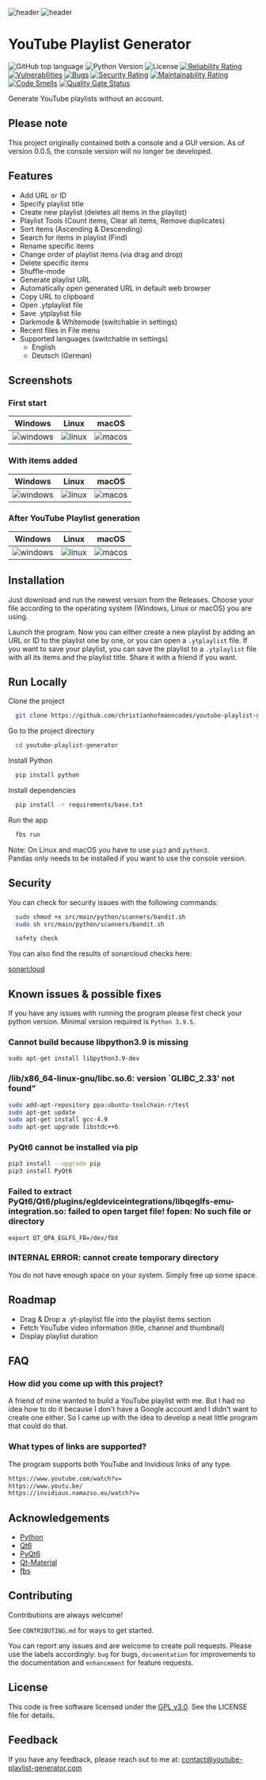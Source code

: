 ![header](src/main/resources/base/header/header-light.png#gh-light-mode-only)
![header](src/main/resources/base/header/header-dark.png#gh-dark-mode-only)

# YouTube Playlist Generator

![GitHub top language](https://img.shields.io/badge/language-python-orange)
![Python Version](https://img.shields.io/badge/python-3.10.6-yellow)
![License](https://img.shields.io/badge/license-GNU%20v3.0-blue)
[![Reliability Rating](https://sonarcloud.io/api/project_badges/measure?project=christianhofmanncodes_youtube-playlist-generator&metric=reliability_rating)](https://sonarcloud.io/summary/new_code?id=christianhofmanncodes_youtube-playlist-generator)
[![Vulnerabilities](https://sonarcloud.io/api/project_badges/measure?project=christianhofmanncodes_youtube-playlist-generator&metric=vulnerabilities)](https://sonarcloud.io/summary/new_code?id=christianhofmanncodes_youtube-playlist-generator)
[![Bugs](https://sonarcloud.io/api/project_badges/measure?project=christianhofmanncodes_youtube-playlist-generator&metric=bugs)](https://sonarcloud.io/summary/new_code?id=christianhofmanncodes_youtube-playlist-generator)
[![Security Rating](https://sonarcloud.io/api/project_badges/measure?project=christianhofmanncodes_youtube-playlist-generator&metric=security_rating)](https://sonarcloud.io/summary/new_code?id=christianhofmanncodes_youtube-playlist-generator)
[![Maintainability Rating](https://sonarcloud.io/api/project_badges/measure?project=christianhofmanncodes_youtube-playlist-generator&metric=sqale_rating)](https://sonarcloud.io/summary/new_code?id=christianhofmanncodes_youtube-playlist-generator)
[![Code Smells](https://sonarcloud.io/api/project_badges/measure?project=christianhofmanncodes_youtube-playlist-generator&metric=code_smells)](https://sonarcloud.io/summary/new_code?id=christianhofmanncodes_youtube-playlist-generator)
[![Quality Gate Status](https://sonarcloud.io/api/project_badges/measure?project=christianhofmanncodes_youtube-playlist-generator&metric=alert_status)](https://sonarcloud.io/summary/new_code?id=christianhofmanncodes_youtube-playlist-generator)

Generate YouTube playlists without an account.

## Please note

This project originally contained both a console and a GUI version.
As of version 0.0.5, the console version will no longer be developed.

## Features

- Add URL or ID
- Specify playlist title
- Create new playlist (deletes all items in the playlist)
- Playlist Tools (Count items, Clear all items, Remove duplicates)
- Sort items (Ascending & Descending)
- Search for items in playlist (Find)
- Rename specific items
- Change order of playlist items (via drag and drop)
- Delete specific items
- Shuffle-mode
- Generate playlist URL
- Automatically open generated URL in default web browser
- Copy URL to clipboard
- Open .ytplaylist file
- Save .ytplaylist file
- Darkmode & Whitemode (switchable in settings)
- Recent files in File menu
- Supported languages (switchable in settings)
  - English
  - Deutsch (German)

## Screenshots

### First start

| Windows                                                       | Linux                                                     | macOS                                                   |
| ------------------------------------------------------------- | --------------------------------------------------------- | ------------------------------------------------------- |
| ![windows](src/main/resources/base/screenshot/windows/screenshot-first-start.png) | ![linux](src/main/resources/base/screenshot/linux/screenshot-first-start.png) | ![macos](src/main/resources/base/screenshot/mac/screenshot-first-start.png) |

### With items added

| Windows                                                            | Linux                                                          | macOS                                                        |
| ------------------------------------------------------------------ | -------------------------------------------------------------- | ------------------------------------------------------------ |
| ![windows](src/main/resources/base/screenshot/windows/screenshot-with-items-added.png) | ![linux](src/main/resources/base/screenshot/linux/screenshot-with-items-added.png) | ![macos](src/main/resources/base/screenshot/mac/screenshot-with-items-added.png) |

### After YouTube Playlist generation

| Windows                                                                     | Linux                                                                   | macOS                                                                 |
| --------------------------------------------------------------------------- | ----------------------------------------------------------------------- | --------------------------------------------------------------------- |
| ![windows](src/main/resources/base/screenshot/windows/screenshot-after-playlist-generation.png) | ![linux](src/main/resources/base/screenshot/linux/screenshot-after-playlist-generation.png) | ![macos](src/main/resources/base/screenshot/mac/screenshot-after-playlist-generation.png) |

## Installation

Just download and run the newest version from the Releases.
Choose your file according to the operating system (Windows, Linux or macOS) you are using.

Launch the program. Now you can either create a new playlist by adding an URL or ID to the playlist one by one, or you can open a `.ytplaylist` file. If you want to save your playlist, you can save the playlist to a `.ytplaylist` file with all its items and the playlist title. Share it with a friend if you want.

## Run Locally

Clone the project

```bash
  git clone https://github.com/christianhofmanncodes/youtube-playlist-generator.git
```

Go to the project directory

```bash
  cd youtube-playlist-generator
```

Install Python

```bash
  pip install python
```

Install dependencies

```bash
  pip install -r requirements/base.txt
```

Run the app

```bash
  fbs run
```

Note: On Linux and macOS you have to use `pip3` and `python3`.  
Pandas only needs to be installed if you want to use the console version.

## Security

You can check for security issues with the following commands:

```bash
  sudo chmod +x src/main/python/scanners/bandit.sh
  sudo sh src/main/python/scanners/bandit.sh
```

```bash
  safety check
```

You can also find the results of sonarcloud checks here:

[sonarcloud](https://sonarcloud.io/project/overview?id=christianhofmanncodes_youtube-playlist-generator)

## Known issues & possible fixes

If you have any issues with running the program please first check your python version.
Minimal version required is `Python 3.9.5`.

### Cannot build because libpython3.9 is missing

`sudo apt-get install libpython3.9-dev`

### /lib/x86_64-linux-gnu/libc.so.6: version \`GLIBC_2.33' not found”

```bash
sudo add-apt-repository ppa:ubuntu-toolchain-r/test
sudo apt-get update
sudo apt-get install gcc-4.9
sudo apt-get upgrade libstdc++6
```

### PyQt6 cannot be installed via pip

```bash
pip3 install --upgrade pip
pip3 install PyQt6
```

### Failed to extract PyQt6/Qt6/plugins/egldeviceintegrations/libqeglfs-emu-integration.so: failed to open target file! fopen: No such file or directory

`export QT_QPA_EGLFS_FB=/dev/fbX`

### INTERNAL ERROR: cannot create temporary directory

You do not have enough space on your system.
Simply free up some space.

## Roadmap

- Drag & Drop a .yt-playlist file into the playlist items section
- Fetch YouTube video information (title, channel and thumbnail)
- Display playlist duration

## FAQ

### How did you come up with this project?

A friend of mine wanted to build a YouTube playlist with me. But I had no idea how to do it because I don't have a Google account and I didn't want to create one either. So I came up with the idea to develop a neat little program that could do that.

### What types of links are supported?

The program supports both YouTube and Invidious links of any type.

```bash
https://www.youtube.com/watch?v=
https://www.youtu.be/
https://invidious.namazso.eu/watch?v=
```

## Acknowledgements

- [Python](https://github.com/python/)
- [Qt6](https://doc.qt.io/qtforpython-6/index.html)
- [PyQt6](https://www.riverbankcomputing.com/software/pyqt/)
- [Qt-Material](https://github.com/UN-GCPDS/qt-material)
- [fbs](https://build-system.fman.io/)

## Contributing

Contributions are always welcome!

See `CONTRIBUTING.md` for ways to get started.

You can report any issues and are welcome to create pull requests.
Please use the labels accordingly: `bug` for bugs, `documentation` for improvements to the documentation and `enhancement` for feature requests.

## License

This code is free software licensed under the [GPL v3.0](https://choosealicense.com/licenses/gpl-3.0/). See the LICENSE file for details.

## Feedback

If you have any feedback, please reach out to me at: contact@youtube-playlist-generator.com
